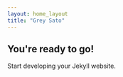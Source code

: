 ```yaml
---
layout: home_layout
title: "Grey Sato"
---
```


## You're ready to go!

Start developing your Jekyll website.
